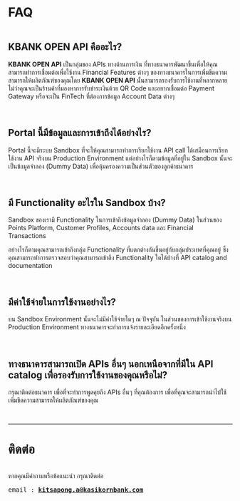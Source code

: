 ﻿# <strong>FAQ</strong>
<pre></pre>


## <a name="step1"><strong>KBANK OPEN API</strong> คืออะไร?</a>

<b>KBANK OPEN API</b> เป็นกลุ่มของ APIs ทางด้านการเงิน ที่ทางธนาคารพัฒนาขึ้นเพื่อให้คุณสามารถทำการเชื่อมต่อเพื่อใช้งาน Financial Features ต่างๆ ของทางธนาคารในการเพิ่มขีดความสามารถให้ผลิตภัณฑ์ของคุณโดย <b>KBANK OPEN API</b> นั้นสามารถรองรับการใช้งานที่หลากหลายไม่ว่าคุณจะเป็นร้านค้าที่มองหาการรับชำระเงินด้วย QR Code และอยากเชื่อมต่อ Payment Gateway หรือจะเป็น FinTech ที่ต้องการข้อมูล Account Data ต่างๆ

<br>

## <a name="step2"> Portal นี้มีข้อมูลและการเข้าถึงได้อย่างไร?</a>

Portal นี้จะมีระบบ Sandbox ที่จะให้คุณสามารถทำการเรียกใช้งาน API call ได้เสมือนการเรียกใช้งาน API จริงบน Production Environment แต่อย่างไรก็ตามข้อมูลที่อยู่ใน Sandbox นั้นจะเป็นข้อมูลจำลอง (Dummy Data) เพื่อคุ้มครองความเป็นส่วนตัวของลูกค้าธนาคาร

<br>

## <a name="step3">มี Functionality อะไรใน Sandbox บ้าง?</a>

Sandbox ของเรามี Functionality ในการเข้าถึงข้อมูลจำลอง (Dummy Data) ในส่วนของ Points Platform, Customer Profiles, Accounts data และ Financial Transactions

อย่างไรก็ตามคุณสามารถเข้าถึงกลุ่ม Functionality ที่แตกต่างกันขึ้นอยู่กับกลุ่มประเทศที่คุณอยู่ ซึ่งคุณสามารถทำการตรวจสอบว่าคุณสามารถเข้าถึง Functionality ใดได้บ้างที่ API catalog and documentation


<br>

## <a name="step4"> มีค่าใช้จ่ายในการใช้งานอย่างไร?</a>

บน Sandbox Environment นั้นจะไม่มีค่าใช้จ่ายใดๆ ณ ปัจจุบัน ในส่วนของการเข้าใช้งานจริงบน Production Environment ทางธนาคารจะทำการแจ้งรายละเอียดอีกครั้งหนึ่ง

<br>

## <a name="step5">ทางธนาคารสามารถเปิด APIs อื่นๆ นอกเหนือจากที่มีใน API catalog เพื่อรองรับการใช้งานของคุณหรือไม่?</a>

กรุณาติดต่อธนาคาร เพื่อที่จะทำการพูดคุยถึง APIs อื่นๆ ที่คุณต้องการ เพื่อที่คุณจะสามารถนำไปใช้เพิ่มขีดความสามารถให้ผลิตภัณฑ์ของคุณ
<pre>

</pre> 
  ---
  
  # <strong>ติดต่อ</strong>
<pre></pre>
หากคุณมีคำถามหรือข้อแนะนำ กรุณาติดต่อ
<pre>
email : <b><u>kitsapong.a@kasikornbank.com</u></b>
</pre>
